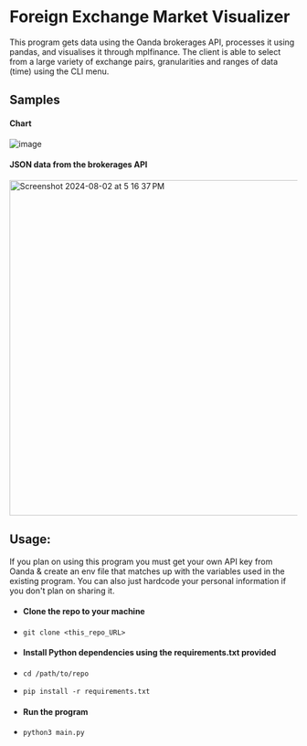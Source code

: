 # Foreign Exchange Market Visualizer 

This program gets data using the Oanda brokerages API, processes it using pandas, and visualises it through mplfinance. The client is able to select from a large variety of exchange pairs, granularities and ranges of data (time) using the CLI menu.

## Samples
#### Chart
![image](https://github.com/user-attachments/assets/173b9438-6994-430e-9a9f-3443680f42cc)
#### JSON data from the brokerages API
<img width="587" alt="Screenshot 2024-08-02 at 5 16 37 PM" src="https://github.com/user-attachments/assets/a5248305-9617-4c81-b374-b981658889f9">



## Usage:
If you plan on using this program you must get your own API key from Oanda & create an env file that matches up with the variables used in the existing program.
You can also just hardcode your personal information if you don't plan on sharing it.   

  

- #### Clone the repo to your machine
  
- `git clone <this_repo_URL>`  


- #### Install Python dependencies using the requirements.txt provided

- `cd /path/to/repo`

- `pip install -r requirements.txt`

- #### Run the program

- `python3 main.py`
